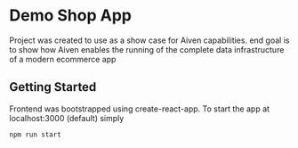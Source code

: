 # Demo Shop App

Project was created to use as a show case for Aiven capabilities. end goal is to show how Aiven enables the running of the complete data infrastructure of a modern ecommerce app

## Getting Started

Frontend was bootstrapped using create-react-app. To start the app at localhost:3000 (default) simply 

```bash
npm run start
```
